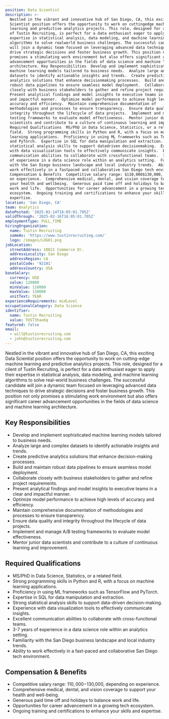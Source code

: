 ```yaml
---
position: Data Scientist
description: >-
  Nestled in the vibrant and innovative hub of San Diego, CA, this exciting Data
  Scientist position offers the opportunity to work on cuttingedge machine
  learning and predictive analytics projects. This role, designed for a client
  of Tustin Recruiting, is perfect for a data enthusiast eager to apply their
  expertise in statistical analysis, data modeling, and machine learning
  algorithms to solve realworld business challenges. The successful candidate
  will join a dynamic team focused on leveraging advanced data techniques to
  drive strategic decisions and foster business growth. This position not only
  promises a stimulating work environment but also offers significant career
  advancement opportunities in the fields of data science and machine learning
  architecture. Key Responsibilities  Develop and implement sophisticated
  machine learning models tailored to business needs.  Analyze large and complex
  datasets to identify actionable insights and trends.  Create predictive
  analytics solutions that enhance decisionmaking processes.  Build and maintain
  robust data pipelines to ensure seamless model deployment.  Collaborate
  closely with business stakeholders to gather and refine project requirements. 
  Present analytical findings and model insights to executive teams in a clear
  and impactful manner.  Optimize model performance to achieve high levels of
  accuracy and efficiency.  Maintain comprehensive documentation of
  methodologies and processes to ensure transparency.  Ensure data quality and
  integrity throughout the lifecycle of data projects.  Implement and manage A/B
  testing frameworks to evaluate model effectiveness.  Mentor junior data
  scientists and contribute to a culture of continuous learning and improvement.
  Required Qualifications  MS/PhD in Data Science, Statistics, or a related
  field.  Strong programming skills in Python and R, with a focus on machine
  learning applications.  Proficiency in using ML frameworks such as TensorFlow
  and PyTorch.  Expertise in SQL for data manipulation and extraction.  Strong
  statistical analysis skills to support datadriven decisionmaking.  Experience
  with data visualization tools to effectively communicate insights.  Excellent
  communication abilities to collaborate with crossfunctional teams.  37 years
  of experience in a data science role within an analytics setting.  Familiarity
  with the San Diego business landscape and local industry trends.  Ability to
  work effectively in a fastpaced and collaborative San Diego tech environment.
  Compensation & Benefits  Competitive salary range: $110,000$130,000, depending
  on experience.  Comprehensive medical, dental, and vision coverage to support
  your health and wellbeing.  Generous paid time off and holidays to balance
  work and life.  Opportunities for career advancement in a growing tech
  ecosystem.  Ongoing training and certifications to enhance your skills and
  expertise.
location: 'San Diego, CA'
team: Analytics
datePosted: '2025-01-14T16:05:01.705Z'
validThrough: '2025-02-16T16:05:01.705Z'
employmentType: FULL_TIME
hiringOrganization:
  name: Tustin Recruiting
  sameAs: 'https://www.tustinrecruiting.com/'
  logo: /images/LOGO1.png
jobLocation:
  streetAddress: 10821 Commerce Dr.
  addressLocality: San Diego
  addressRegion: CA
  postalCode: '92101'
  addressCountry: USA
baseSalary:
  currency: USD
  value: 120000
  minValue: 110000
  maxValue: 130000
  unitText: YEAR
experienceRequirements: midLevel
occupationalCategory: Data Science
identifier:
  name: Tustin Recruiting
  value: TUST3hax6q
featured: false
email:
  - will@tustinrecruiting.com
  - john@tustinrecruiting.com
---
```




Nestled in the vibrant and innovative hub of San Diego, CA, this exciting Data Scientist position offers the opportunity to work on cutting-edge machine learning and predictive analytics projects. This role, designed for a client of Tustin Recruiting, is perfect for a data enthusiast eager to apply their expertise in statistical analysis, data modeling, and machine learning algorithms to solve real-world business challenges. The successful candidate will join a dynamic team focused on leveraging advanced data techniques to drive strategic decisions and foster business growth. This position not only promises a stimulating work environment but also offers significant career advancement opportunities in the fields of data science and machine learning architecture.

## Key Responsibilities
- Develop and implement sophisticated machine learning models tailored to business needs.
- Analyze large and complex datasets to identify actionable insights and trends.
- Create predictive analytics solutions that enhance decision-making processes.
- Build and maintain robust data pipelines to ensure seamless model deployment.
- Collaborate closely with business stakeholders to gather and refine project requirements.
- Present analytical findings and model insights to executive teams in a clear and impactful manner.
- Optimize model performance to achieve high levels of accuracy and efficiency.
- Maintain comprehensive documentation of methodologies and processes to ensure transparency.
- Ensure data quality and integrity throughout the lifecycle of data projects.
- Implement and manage A/B testing frameworks to evaluate model effectiveness.
- Mentor junior data scientists and contribute to a culture of continuous learning and improvement.

## Required Qualifications
- MS/PhD in Data Science, Statistics, or a related field.
- Strong programming skills in Python and R, with a focus on machine learning applications.
- Proficiency in using ML frameworks such as TensorFlow and PyTorch.
- Expertise in SQL for data manipulation and extraction.
- Strong statistical analysis skills to support data-driven decision-making.
- Experience with data visualization tools to effectively communicate insights.
- Excellent communication abilities to collaborate with cross-functional teams.
- 3-7 years of experience in a data science role within an analytics setting.
- Familiarity with the San Diego business landscape and local industry trends.
- Ability to work effectively in a fast-paced and collaborative San Diego tech environment.

## Compensation & Benefits
- Competitive salary range: $110,000-$130,000, depending on experience.
- Comprehensive medical, dental, and vision coverage to support your health and well-being.
- Generous paid time off and holidays to balance work and life.
- Opportunities for career advancement in a growing tech ecosystem.
- Ongoing training and certifications to enhance your skills and expertise.
